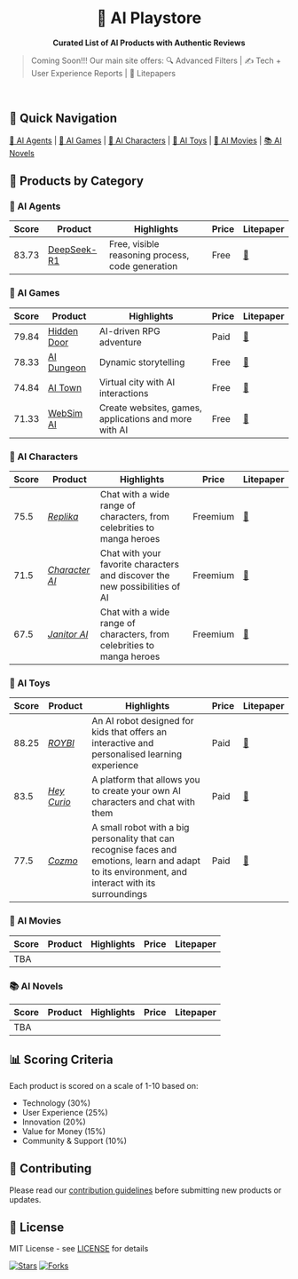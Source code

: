 <!-- <style>h1,h2,h3,h4 { border-bottom: 0; } </style> -->
<h1 align="center">
	🎠 AI Playstore 
</h1>

<p align="center">
<b> Curated List of AI Products with Authentic Reviews </b>
</p>

<!-- <p align="center">
	<a href="https://discord.gg/U7KEcGErtQ" target="_blank">
		<img src="https://img.shields.io/static/v1?label=Join&message=%20discord!&color=mediumslateblue">
	</a>
	<a href="https://twitter.com/e2b_dev" target="_blank">
		<img src="https://img.shields.io/twitter/follow/e2b.svg?logo=twitter">
	</a>
</p> -->

> Coming Soon!!! Our main site offers:
🔍 Advanced Filters | ✍️ Tech + User Experience Reports | 📝 Litepapers

<!-- <p align="center">
👉 <a href="https://losdwind.github.io/ai-playstore/">Visit Full Review Site</a>
</p> -->

<br>

## 🚀 Quick Navigation

[🤖 AI Agents](#ai-agents) | [👾 AI Games](#ai-games) | [💞 AI Characters](#ai-characters) | [🧸 AI Toys](#ai-toys) | [🎥 AI Movies](#ai-movies) | [📚 AI Novels](#ai-novels)

## 🎯 Products by Category

### 🤖 AI Agents
| Score | Product | Highlights | Price | Litepaper |
|-------|---------|------------|--------|---------|
| 83.73 | [DeepSeek-R1](https://deepseek.com) | Free, visible reasoning process, code generation | Free | [📄](./ai_agents/deepseek-r1.md) |


### 👾 AI Games
| Score | Product | Highlights | Price | Litepaper |
|-------|---------|------------|--------|---------|
| 79.84 | [Hidden Door](https://www.hiddendoor.co/) | AI-driven RPG adventure | Paid | [📄](./ai_games/hidden-door.md) |
| 78.33 | [AI Dungeon](https://aidungeon.com/) | Dynamic storytelling | Free | [📄](./ai_games/ai-dungeon.md) |
| 74.84 | [AI Town](https://www.convex.dev/ai-town) | Virtual city with AI interactions | Free | [📄](./ai_games/ai-town.md) |
| 71.33 | [WebSim AI](https://websim.ai/) | Create websites, games, applications and more with AI | Free | [📄](./ai_games/websim-ai.md) |

### 💞 AI Characters
| Score | Product | Highlights | Price | Litepaper |
|-------|---------|------------|--------|---------|
| 75.5 | [*Replika*](https://replika.ai) | Chat with a wide range of characters, from celebrities to manga heroes | Freemium | [📄](./ai_characters/replika.md)
| 71.5 | [*Character AI*](https://character.ai) | Chat with your favorite characters and discover the new possibilities of AI | Freemium | [📄](./ai_characters/character-ai.md)
| 67.5 | [*Janitor AI*](https://janitorai.com/login) | Chat with a wide range of characters, from celebrities to manga heroes | Freemium | [📄](./ai_characters/janitor-ai.md)	


### 🧸 AI Toys
| Score | Product | Highlights | Price | Litepaper |
|-------|---------|------------|--------|---------|
| 88.25 | [*ROYBI*](https://roybi.world) | An AI robot designed for kids that offers an interactive and personalised learning experience | Paid | [📄](./ai_toys/roybi.md)
| 83.5 | [*Hey Curio*](https://heycurio.com/) | A platform that allows you to create your own AI characters and chat with them | Paid | [📄](./ai_toys/hey-curio.md)
| 77.5 | [*Cozmo*](https://ankicozmorobot.com/) | A small robot with a big personality that can recognise faces and emotions, learn and adapt to its environment, and interact with its surroundings | Paid | [📄](./ai_toys/cozmo.md)

### 🎥 AI Movies
| Score | Product | Highlights | Price | Litepaper |
|-------|---------|------------|--------|---------|
|TBA|

### 📚 AI Novels
| Score | Product | Highlights | Price | Litepaper |
|-------|---------|------------|--------|---------|
|TBA|



## 📊 Scoring Criteria
Each product is scored on a scale of 1-10 based on:
- Technology (30%)
- User Experience (25%)
- Innovation (20%)
- Value for Money (15%)
- Community & Support (10%)

## 🤝 Contributing
Please read our [contribution guidelines](./CONTRIBUTING.md) before submitting new products or updates.

## 📜 License
MIT License - see [LICENSE](./LICENSE) for details

[![Stars](https://img.shields.io/github/stars/losdwind/ai-playstore?style=social)](https://github.com/yourusername/ai-playstore)
[![Forks](https://img.shields.io/github/forks/losdwind/ai-playstore?style=social)](https://github.com/yourusername/ai-playstore/fork)
